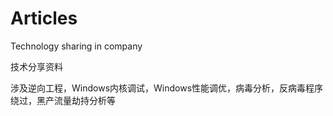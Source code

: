 # Articles
Technology sharing in company

技术分享资料

涉及逆向工程，Windows内核调试，Windows性能调优，病毒分析，反病毒程序绕过，黑产流量劫持分析等
